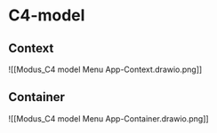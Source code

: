# C4-model
## Context
![[Modus_C4 model Menu App-Context.drawio.png]]

## Container
![[Modus_C4 model Menu App-Container.drawio.png]]